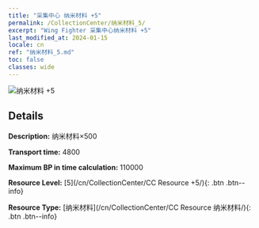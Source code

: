 ```yaml
---
title: "采集中心 纳米材料 +5"
permalink: /CollectionCenter/纳米材料_5/
excerpt: "Wing Fighter 采集中心纳米材料 +5"
last_modified_at: 2024-01-15
locale: cn
ref: "纳米材料_5.md"
toc: false
classes: wide
---
```



![纳米材料 +5](/images/cc/CC_Nano_Material_5.png)

## Details

  **Description:** 纳米材料×500

  **Transport time:** 4800

  **Maximum BP in time calculation:** 110000

  **Resource Level:** [5](/cn/CollectionCenter/CC Resource +5/){: .btn .btn--info}

  **Resource Type:** [纳米材料](/cn/CollectionCenter/CC Resource 纳米材料/){: .btn .btn--info}

